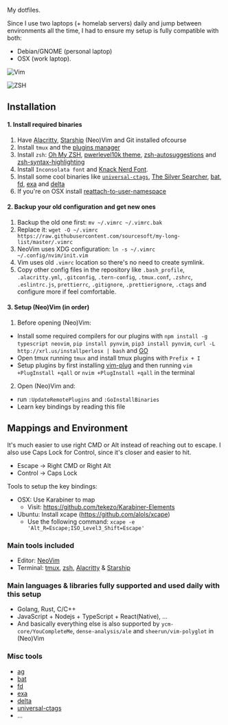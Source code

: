 My dotfiles.

Since I use two laptops (+ homelab servers) daily and jump between environments all the time, I had to ensure my setup is fully compatible with both:
- Debian/GNOME (personal laptop)
- OSX (work laptop).

![Vim](https://user-images.githubusercontent.com/608906/124360869-25f43380-dbfa-11eb-8e49-d11f1aa7bf68.png "vim")

![ZSH](https://user-images.githubusercontent.com/608906/124360522-6357c180-dbf8-11eb-9ce2-c9e9a54bcf5c.png "zsh")

## Installation

#### 1. Install required binaries
1. Have [Alacritty](https://github.com/alacritty/alacritty), [Starship](https://starship.rs/) (Neo)Vim and Git installed ofcourse
2. Install `tmux` and the [plugins manager](https://github.com/tmux-plugins/tpm)
3. Install `zsh`: [Oh My ZSH](https://github.com/robbyrussell/oh-my-zsh), [pwerlevel10k theme](https://github.com/romkatv/powerlevel10k#oh-my-zsh), [zsh-autosuggestions](https://github.com/zsh-users/zsh-autosuggestions/blob/master/INSTALL.md) and [zsh-syntax-highlighting](https://github.com/zsh-users/zsh-syntax-highlighting/blob/master/INSTALL.md)
4. Install `Inconsolata font`  and [Knack Nerd Font](https://github.com/enricobacis/.dotfiles/blob/master/osx-fonts/Library/Fonts/Knack%20Regular%20Nerd%20Font%20Complete.ttf).
5. Install some cool binaries like [`universal-ctags`](https://github.com/universal-ctags/ctags), [The Silver Searcher](https://github.com/ggreer/the_silver_searcher), [bat](https://github.com/sharkdp/bat), [fd](https://github.com/sharkdp/fd), [exa](https://github.com/ogham/exa) and [delta](https://github.com/dandavison/delta)
6. If you're on OSX install [reattach-to-user-namespace](https://github.com/ChrisJohnsen/tmux-MacOSX-pasteboard)

#### 2. Backup your old configuration and get new ones
1. Backup the old one first: `mv ~/.vimrc ~/.vimrc.bak`
2. Replace it: `wget -O ~/.vimrc https://raw.githubusercontent.com/sourcesoft/my-long-list/master/.vimrc`
3. NeoVim uses XDG configuration: `ln -s ~/.vimrc ~/.config/nvim/init.vim`
4. Vim uses old `.vimrc` location so there's no need to create symlink.
5. Copy other config files in the repository like `.bash_profile`, `.alacritty.yml`, `.gitconfig`, `.tern-config`, `.tmux.conf`, `.zshrc`, `.eslintrc.js`, `prettierrc`, `.gitignore`, `.prettierignore`, `.ctags` and configure more if feel comfortable.

#### 3. Setup (Neo)Vim (in order)
1. Before opening (Neo)Vim:
- Install some required compilers for our plugins with `npm install -g typescript neovim`, `pip install pynvim`, `pip3 install pynvim`, `curl -L http://xrl.us/installperlosx | bash` and [GO](https://golang.org/doc/install)
- Open tmux running `tmux` and install tmux plugins with `Prefix + I`
- Setup plugins by first installing [vim-plug](https://github.com/junegunn/vim-plug) and then running `vim +PlugInstall +qall` or `nvim +PlugInstall +qall` in the terminal
2. Open (Neo)Vim and:
- run `:UpdateRemotePlugins` and `:GoInstallBinaries` 
- Learn key bindings by reading this file

## Mappings and Environment

It's much easier to use right CMD or Alt instead of reaching out to escape.
I also use Caps Lock for Control, since it's closer and easier to hit.
- Escape -> Right CMD or Right Alt
- Control -> Caps Lock

Tools to setup the key bindings:
- OSX: Use Karabiner to map
  - Visit: https://github.com/tekezo/Karabiner-Elements
- Ubuntu: Install xcape (https://github.com/alols/xcape)
  - Use the following command: `xcape -e 'Alt_R=Escape;ISO_Level3_Shift=Escape'`

### Main tools included
- Editor: [NeoVim](https://neovim.io)
- Terminal: [tmux](https://tmux.github.io/), [zsh](https://github.com/robbyrussell/oh-my-zsh), [Alacritty](https://github.com/alacritty/alacritty) & [Starship](https://starship.rs/)

### Main languages & libraries fully supported and used daily with this setup
- Golang, Rust, C/C++
- JavaScript + Nodejs + TypeScript + React(Native), ...
- And basically everything else is also supported by `ycm-core/YouCompleteMe`, `dense-analysis/ale` and `sheerun/vim-polyglot` in (Neo)Vim

### Misc tools
- [ag](https://github.com/ggreer/the_silver_searcher)
- [bat](https://github.com/sharkdp/bat)
- [fd](https://github.com/sharkdp/fd)
- [exa](https://github.com/ogham/exa)
- [delta](https://github.com/dandavison/delta)
- [universal-ctags](https://github.com/universal-ctags/ctags)
- ...
